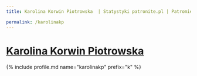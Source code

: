 ```yaml
---
title: Karolina Korwin Piotrowska  | Statystyki patronite.pl | Patromierz

permalink: /karolinakp
---
```


# [Karolina Korwin Piotrowska ](https://patronite.pl/karolinakp)

{% include profile.md name="karolinakp" prefix="k" %}
